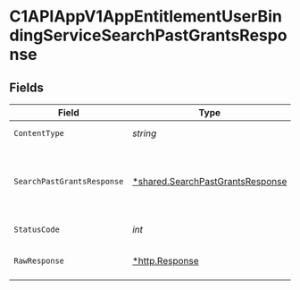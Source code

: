 # C1APIAppV1AppEntitlementUserBindingServiceSearchPastGrantsResponse


## Fields

| Field                                                                                             | Type                                                                                              | Required                                                                                          | Description                                                                                       |
| ------------------------------------------------------------------------------------------------- | ------------------------------------------------------------------------------------------------- | ------------------------------------------------------------------------------------------------- | ------------------------------------------------------------------------------------------------- |
| `ContentType`                                                                                     | *string*                                                                                          | :heavy_check_mark:                                                                                | HTTP response content type for this operation                                                     |
| `SearchPastGrantsResponse`                                                                        | [*shared.SearchPastGrantsResponse](../../../pkg/models/shared/searchpastgrantsresponse.md)        | :heavy_minus_sign:                                                                                | The SearchPastGrantsRequest message contains a list of results and a nextPageToken if applicable. |
| `StatusCode`                                                                                      | *int*                                                                                             | :heavy_check_mark:                                                                                | HTTP response status code for this operation                                                      |
| `RawResponse`                                                                                     | [*http.Response](https://pkg.go.dev/net/http#Response)                                            | :heavy_check_mark:                                                                                | Raw HTTP response; suitable for custom response parsing                                           |